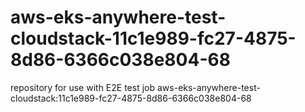 # aws-eks-anywhere-test-cloudstack-11c1e989-fc27-4875-8d86-6366c038e804-68
repository for use with E2E test job aws-eks-anywhere-test-cloudstack:11c1e989-fc27-4875-8d86-6366c038e804-68
